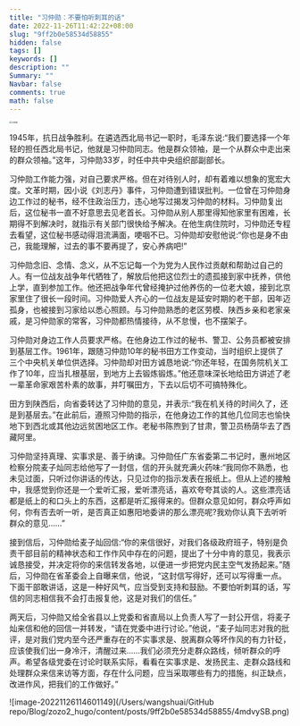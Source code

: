 ```yaml
---
title: "习仲勋：不要怕听刺耳的话"
date: 2022-11-26T11:42:22+08:00
slug: "9ff2b0e58534d58855"
hidden: false
tags: []
keywords: []
description: ""
Summary: ""
Navbar: false
comments: true
math: false
---
```




<!--more-->

<img src="/Users/wangshuai/GitHub repo/Blog/zozo2_hugo/content/posts/9ff2b0e58534d58855/f1B4ulx.jpg" alt="习仲勋" style="zoom: 25%;" />

1945年，抗日战争胜利。在遴选西北局书记一职时，毛泽东说:“我们要选择一个年轻的担任西北局书记，他就是习仲勋同志。他是群众领袖，是一个从群众中走出来的群众领袖。”这年，习仲勋33岁，时任中共中央组织部副部长。

习仲勋工作能力强，对自己要求严格。但在对待别人时，却有着难以想象的宽宏大度。文革时期，因小说《刘志丹》事件，习仲勋遭到错误批判。一位曾在习仲勋身边工作过的秘书，经不住政治压力，违心地写过揭发习仲勋的材料。习仲勋复出后，这位秘书一直不好意思去见老首长。习仲勋从别人那里得知他家里有困难，长期得不到解决时，就指示有关部门很快给予解决。在他生病住院时，习仲勋还专程去看望，这位秘书感动得泪流满面，哽咽不已。习仲勋却安慰他说:“你也是身不由己，我能理解，过去的事不要再提了，安心养病吧!”

习仲勋念旧、念情、念义，从不忘记每一个为党为人民作过贡献和帮助过自己的人。有一位战友战争年代牺牲了，解放后他把这位烈士的遗孤接到家中抚养，供他上学，直到参加工作。他还把战争年代曾经掩护过他养伤的一位老大娘，接到北京家里住了很长一段时间。习仲勋爱人齐心的一位战友是延安时期的老干部，因年迈孤身，也被接到习家给以悉心照顾。与习仲勋熟悉的老区劳模、陕西乡亲和老家亲戚，是习仲勋家的常客，习仲勋都热情接待，从不怠慢，也不摆架子。

习仲勋对身边工作人员要求严格。在他身边工作过的秘书、警卫、公务员都被安排到基层工作。1961年，跟随习仲勋10年的秘书田方工作变动，当时组织上提供了三个中央机关单位供选择。习仲勋却对田方诚恳地说:“你还年轻，在国务院机关工作了10年，应当扎根基层，到地方上去锻炼锻炼。”他还意味深长地给田方讲述了老一辈革命家艰苦朴素的故事，并叮嘱田方，下去以后切不可搞特殊化。

田方到陕西后，向省委转达了习仲勋的意见，并表示:“我在机关待的时间久了，还是到基层去。”在此前后，遵照习仲勋的指示，在他身边工作的其他几位同志也愉快地下到西北或其他边远贫困地区工作。老秘书陈煦到了甘肃，警卫员杨荫华去了西藏阿里。

习仲勋坚持真理、实事求是、善于纳谏。习仲勋任广东省委第二书记时，惠州地区检察分院麦子灿同志给他写了一封信，信的开头就充满火药味:“我同你不熟悉，也未见过面，只听过你讲话的传达，只见过你的指示发表在报纸上。但从上述的接触中，我感觉到你还是一个爱听汇报，爱听漂亮话，喜欢夸夸其谈的人。这些漂亮话都是纸上的和口头上的东西，这都是听汇报得来的。但群众意见如何，群众呼声如何，你有否去听一听，是否真正如惠阳地委讲的那么漂亮呢?我劝你认真下去听听群众的意见……”

接到信后，习仲勋给麦子灿回信:“你的来信很好，对我们各级政府班子，特别是负责干部目前的精神状态和工作作风中存在的问题，提出了十分中肯的意见，我表示诚恳接受，并决定将你的来信转发各地，以便进一步把党内民主空气发扬起来。”随后，习仲勋在省革委会上自曝来信，他说，“这封信写得好，还可以写得重一点。下面干部敢讲话，这是一种好风气，应当受到支持和鼓励。不要怕听刺耳的话，写信的同志相信我不会打击报复他，这是对我们的信任。”

两天后，习仲勋又给全省县以上党委和省直局以上负责人写了一封公开信，将麦子灿来信和他的回信一并转发，“请在党委中进行讨论。”他说，“麦子灿同志对我的批评，是对我们党内至今还严重存在的不实事求是、脱离群众等坏作风的有力针砭，应该使我们出一身冷汗，清醒过来……我们必须充分走群众路线，倾听群众的呼声。希望各级党委在讨论时联系实际，看看在实事求是、发扬民主、走群众路线和处理群众来信来访等方面，存在什么问题，应当采取哪些有力的措施，纠正缺点，改进作风，把我们的工作做好。”

![image-20221126114601149](/Users/wangshuai/GitHub repo/Blog/zozo2_hugo/content/posts/9ff2b0e58534d58855/4mdvySB.png)
